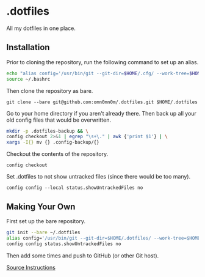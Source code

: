 # .dotfiles
All my dotfiles in one place.

## Installation

Prior to cloning the repository, run the following command to set up an alias.

```bash
echo "alias config='/usr/bin/git --git-dir=$HOME/.cfg/ --work-tree=$HOME'" >> $HOME/.bashrc
source ~/.bashrc
```

Then clone the repository as bare.

`git clone --bare git@github.com:omn0mn0m/.dotfiles.git $HOME/.dotfiles`

Go to your home directory if you aren't already there. Then back up all your old config files that would be overwritten.

```bash
mkdir -p .dotfiles-backup && \
config checkout 2>&1 | egrep "\s+\." | awk {'print $1'} | \
xargs -I{} mv {} .config-backup/{}
```

Checkout the contents of the repository.

`config checkout`

Set .dotfiles to not show untracked files (since there would be too many).

`config config --local status.showUntrackedFiles no`

## Making Your Own

First set up the bare repository.

```bash
git init --bare ~/.dotfiles
alias config='/usr/bin/git --git-dir=$HOME/.dotfiles/ --work-tree=$HOME'
config config status.showUntrackedFiles no
```

Then add some times and push to GitHub (or other Git host).

[Source Instructions](https://wiki.archlinux.org/index.php/Dotfiles#Tracking_dotfiles_directly_with_Git)
